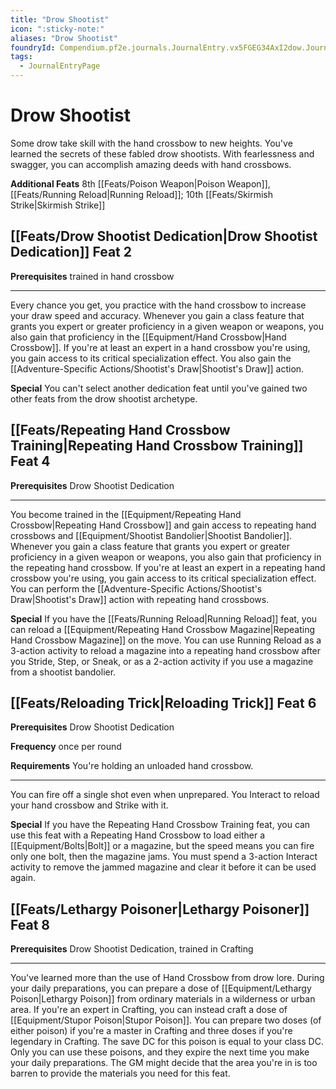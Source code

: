 ```yaml
---
title: "Drow Shootist"
icon: ":sticky-note:"
aliases: "Drow Shootist"
foundryId: Compendium.pf2e.journals.JournalEntry.vx5FGEG34AxI2dow.JournalEntryPage.JzUDumJ3Dlyame4z
tags:
  - JournalEntryPage
---
```


# Drow Shootist
Some drow take skill with the hand crossbow to new heights. You've learned the secrets of these fabled drow shootists. With fearlessness and swagger, you can accomplish amazing deeds with hand crossbows.

**Additional Feats** 8th [[Feats/Poison Weapon|Poison Weapon]], [[Feats/Running Reload|Running Reload]]; 10th [[Feats/Skirmish Strike|Skirmish Strike]]

## [[Feats/Drow Shootist Dedication|Drow Shootist Dedication]] Feat 2

**Prerequisites** trained in hand crossbow

* * *

Every chance you get, you practice with the hand crossbow to increase your draw speed and accuracy. Whenever you gain a class feature that grants you expert or greater proficiency in a given weapon or weapons, you also gain that proficiency in the [[Equipment/Hand Crossbow|Hand Crossbow]]. If you're at least an expert in a hand crossbow you're using, you gain access to its critical specialization effect. You also gain the [[Adventure-Specific Actions/Shootist's Draw|Shootist's Draw]] action.

**Special** You can't select another dedication feat until you've gained two other feats from the drow shootist archetype.

## [[Feats/Repeating Hand Crossbow Training|Repeating Hand Crossbow Training]] Feat 4

**Prerequisites** Drow Shootist Dedication

* * *

You become trained in the [[Equipment/Repeating Hand Crossbow|Repeating Hand Crossbow]] and gain access to repeating hand crossbows and [[Equipment/Shootist Bandolier|Shootist Bandolier]]. Whenever you gain a class feature that grants you expert or greater proficiency in a given weapon or weapons, you also gain that proficiency in the repeating hand crossbow. If you're at least an expert in a repeating hand crossbow you're using, you gain access to its critical specialization effect. You can perform the [[Adventure-Specific Actions/Shootist's Draw|Shootist's Draw]] action with repeating hand crossbows.

**Special** If you have the [[Feats/Running Reload|Running Reload]] feat, you can reload a [[Equipment/Repeating Hand Crossbow Magazine|Repeating Hand Crossbow Magazine]] on the move. You can use Running Reload as a 3-action activity to reload a magazine into a repeating hand crossbow after you Stride, Step, or Sneak, or as a 2-action activity if you use a magazine from a shootist bandolier.

## [[Feats/Reloading Trick|Reloading Trick]] Feat 6

**Prerequisites** Drow Shootist Dedication

**Frequency** once per round

**Requirements** You're holding an unloaded hand crossbow.

* * *

You can fire off a single shot even when unprepared. You Interact to reload your hand crossbow and Strike with it.

**Special** If you have the Repeating Hand Crossbow Training feat, you can use this feat with a Repeating Hand Crossbow to load either a [[Equipment/Bolts|Bolt]] or a magazine, but the speed means you can fire only one bolt, then the magazine jams. You must spend a 3-action Interact activity to remove the jammed magazine and clear it before it can be used again.

## [[Feats/Lethargy Poisoner|Lethargy Poisoner]] Feat 8

**Prerequisites** Drow Shootist Dedication, trained in Crafting

* * *

You've learned more than the use of Hand Crossbow from drow lore. During your daily preparations, you can prepare a dose of [[Equipment/Lethargy Poison|Lethargy Poison]] from ordinary materials in a wilderness or urban area. If you're an expert in Crafting, you can instead craft a dose of [[Equipment/Stupor Poison|Stupor Poison]]. You can prepare two doses (of either poison) if you're a master in Crafting and three doses if you're legendary in Crafting. The save DC for this poison is equal to your class DC. Only you can use these poisons, and they expire the next time you make your daily preparations. The GM might decide that the area you're in is too barren to provide the materials you need for this feat.
